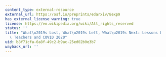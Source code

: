 ```yaml
---
content_type: external-resource
external_url: https://osf.io/preprints/edarxiv/8exp9
has_external_license_warning: true
license: https://en.wikipedia.org/wiki/All_rights_reserved
status: ''
title: "What\u2019s Lost, What\u2019s Left, What\u2019s Next: Lessons Learns from\
  \ Teachers and COVID 2020"
uid: b8f71cfa-6a8f-49c2-b9ac-25ed02b0e3b7
wayback_url: ''
---
```


